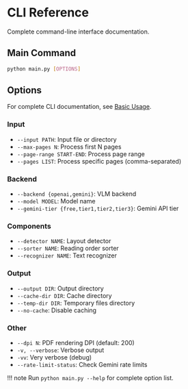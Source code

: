 # CLI Reference

Complete command-line interface documentation.

## Main Command

```bash
python main.py [OPTIONS]
```

## Options

For complete CLI documentation, see [Basic Usage](../getting-started/basic-usage.md).

### Input

- `--input PATH`: Input file or directory
- `--max-pages N`: Process first N pages
- `--page-range START-END`: Process page range
- `--pages LIST`: Process specific pages (comma-separated)

### Backend

- `--backend {openai,gemini}`: VLM backend
- `--model MODEL`: Model name
- `--gemini-tier {free,tier1,tier2,tier3}`: Gemini API tier

### Components

- `--detector NAME`: Layout detector
- `--sorter NAME`: Reading order sorter
- `--recognizer NAME`: Text recognizer

### Output

- `--output DIR`: Output directory
- `--cache-dir DIR`: Cache directory
- `--temp-dir DIR`: Temporary files directory
- `--no-cache`: Disable caching

### Other

- `--dpi N`: PDF rendering DPI (default: 200)
- `-v, --verbose`: Verbose output
- `-vv`: Very verbose (debug)
- `--rate-limit-status`: Check Gemini rate limits

!!! note
    Run `python main.py --help` for complete option list.
